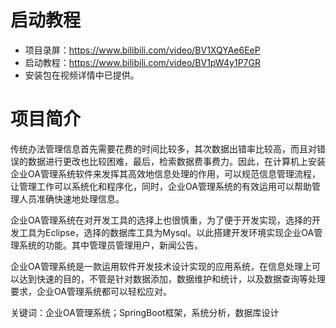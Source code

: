 # 启动教程

- 项目录屏：https://www.bilibili.com/video/BV1XQYAe6EeP
- 启动教程：https://www.bilibili.com/video/BV1pW4y1P7GR
- 安装包在视频详情中已提供。

# 项目简介
传统办法管理信息首先需要花费的时间比较多，其次数据出错率比较高，而且对错误的数据进行更改也比较困难，最后，检索数据费事费力。因此，在计算机上安装企业OA管理系统软件来发挥其高效地信息处理的作用，可以规范信息管理流程，让管理工作可以系统化和程序化，同时，企业OA管理系统的有效运用可以帮助管理人员准确快速地处理信息。

企业OA管理系统在对开发工具的选择上也很慎重，为了便于开发实现，选择的开发工具为Eclipse，选择的数据库工具为Mysql。以此搭建开发环境实现企业OA管理系统的功能。其中管理员管理用户，新闻公告。

企业OA管理系统是一款运用软件开发技术设计实现的应用系统，在信息处理上可以达到快速的目的，不管是针对数据添加，数据维护和统计，以及数据查询等处理要求，企业OA管理系统都可以轻松应对。

关键词：企业OA管理系统；SpringBoot框架，系统分析，数据库设计

